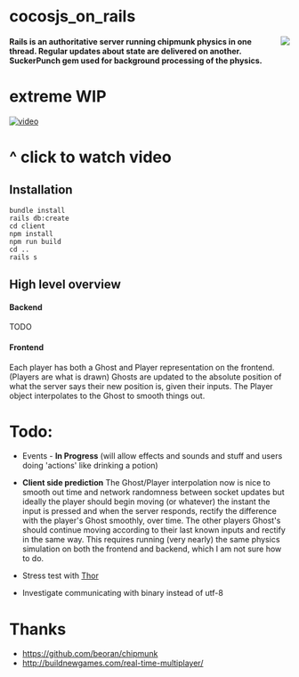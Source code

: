 # cocosjs_on_rails

<img align="right" src="http://i.imgur.com/KA3OaVG.png" />

#### Rails is an authoritative server running chipmunk physics in one thread. Regular updates about state are delivered on another. SuckerPunch gem used for background processing of the physics.

# extreme WIP

[![video][2]][1]

  [1]: https://drive.google.com/file/d/0B30Vmzi9uv6keXFfTC11aHBtS2s/view?usp=sharing
  [2]: http://i.imgur.com/jcXdik2.jpg (hover text)

# ^ click to watch video

## Installation
```
bundle install
rails db:create
cd client
npm install
npm run build
cd ..
rails s
```

## High level overview
#### Backend
TODO

#### Frontend
Each player has both a Ghost and Player representation on the frontend. (Players are what is drawn) Ghosts are updated to the absolute position of what the server says their new position is, given their inputs. The Player object interpolates to the Ghost to smooth things out.

# Todo:
+ Events - **In Progress** (will allow effects and sounds and stuff and users doing 'actions' like drinking a potion)
+ **Client side prediction**
The Ghost/Player interpolation now is nice to smooth out time and network randomness between socket updates but ideally the player should begin moving (or whatever) the instant the input is pressed and when the server responds, rectify the difference with the player's Ghost smoothly, over time. The other players Ghost's should continue moving according to their last known inputs and rectify in the same way. This requires running (very nearly) the same physics simulation on both the frontend and backend, which I am not sure how to do.

+ Stress test with [Thor](https://github.com/observing/thor)
+ Investigate communicating with binary instead of utf-8

# Thanks
* https://github.com/beoran/chipmunk
* http://buildnewgames.com/real-time-multiplayer/

